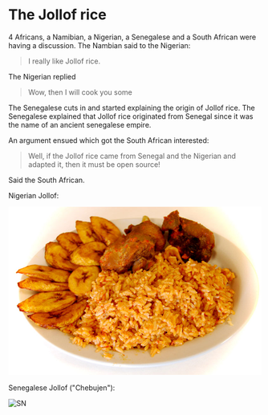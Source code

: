 # The Jollof rice 

4 Africans, a Namibian, a Nigerian, a Senegalese and a South African were having a discussion. The Nambian said to the Nigerian: 

>I really like Jollof rice.

The Nigerian replied
>Wow, then I will cook you some

The Senegalese cuts in and started explaining the origin of Jollof rice. The Senegalese explained that Jollof rice originated from Senegal since it was the name of an ancient senegalese empire.

An argument ensued which got the South African interested: 
>Well, if the Jollof rice came from Senegal and the Nigerian and adapted it, then it must be open source!

Said the South African.

Nigerian Jollof:

![NG](https://raw.githubusercontent.com/diopib/jollof_rice/master/jollof_ng.jpg)

Senegalese Jollof ("Chebujen"):

![SN](https://github.com/diopib/jollof_rice/blob/master/jollof_sn.png)



